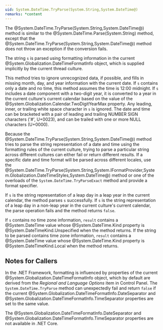 ```yaml
---
uid: System.DateTime.TryParse(System.String,System.DateTime@)
remarks: *content
---
```

The @System.DateTime.TryParse(System.String,System.DateTime@) method is similar to the @System.DateTime.Parse(System.String) method, except that the @System.DateTime.TryParse(System.String,System.DateTime@) method does not throw an exception if the conversion fails.

The string `s` is parsed using formatting information in the current @System.Globalization.DateTimeFormatInfo object, which is supplied implicitly by the current thread culture.

This method tries to ignore unrecognized data, if possible, and fills in missing month, day, and year information with the current date. If `s` contains only a date and no time, this method assumes the time is 12:00 midnight. If `s` includes a date component with a two-digit year, it is converted to a year in the current culture's current calendar based on the value of the @System.Globalization.Calendar.TwoDigitYearMax property. Any leading, inner, or trailing white space character in `s` is ignored. The date and time can be bracketed with a pair of leading and trailing NUMBER SIGN characters ('#', U+0023), and can be trailed with one or more NULL characters (U+0000).

Because the @System.DateTime.TryParse(System.String,System.DateTime@) method tries to parse the string representation of a date and time using the formatting rules of the current culture, trying to parse a particular string across different cultures can either fail or return different results. If a specific date and time format will be parsed across different locales, use the @System.DateTime.TryParse(System.String,System.IFormatProvider,System.Globalization.DateTimeStyles,System.DateTime@) method or one of the overloads of the `System.DateTime.TryParseExact` method and provide a format specifier.

If `s` is the string representation of a leap day in a leap year in the current calendar, the method parses `s` successfully. If `s` is the string representation of a leap day in a non-leap year in the current culture's current calendar, the parse operation fails and the method returns `false`.

If `s` contains no time zone information, `result` contains a @System.DateTime value whose @System.DateTime.Kind property is @System.DateTimeKind.Unspecified when the method returns. If the string to be parsed contains time zone information, `result` contains a @System.DateTime value whose @System.DateTime.Kind property is @System.DateTimeKind.Local when the method returns.

## Notes for Callers ##

In the .NET Framework, formatting is influenced by properties of the current @System.Globalization.DateTimeFormatInfo object, which by default are derived from the *Regional and Language Options* item in Control Panel. The `System.DateTime.TryParse` method can unexpectedly fail and return `false` if the current @System.Globalization.DateTimeFormatInfo.DateSeparator and @System.Globalization.DateTimeFormatInfo.TimeSeparator properties are set to the same value.

The @System.Globalization.DateTimeFormatInfo.DateSeparator and @System.Globalization.DateTimeFormatInfo.TimeSeparator properties are not available in .NET Core.
